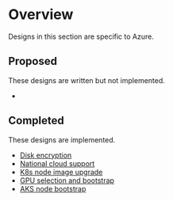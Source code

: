 # Overview

Designs in this section are specific to Azure.

## Proposed

These designs are written but not implemented.

<!-- Please add newer designs at the top of this list -->
-

## Completed

These designs are implemented.

<!-- Please add newer designs at the top of this list -->

- [Disk encryption](./0005-disk-encryption.md)
- [National cloud support](./0004-national-cloud-support.md)
- [K8s node image upgrade](./0003-k8s-node-image-upgrade.md)
- [GPU selection and bootstrap](./0002-gpu-selection-and-bootstrap.md)
- [AKS node bootstrap](./0001-aks-node-bootstrap.md)
